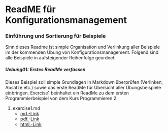 # ReadME für Konfigurationsmanagement
### Einführung und Sortierung für Beispiele

Sinn dieses Readme ist simple Organisation und Verlinkung aller Beispiele im der kommenden Übung von Konfigurationsmanagement.
Folgend sind alle Beispiele  in aufsteigender Reihenfolge geordnet: 

##### Uebung01: Erstes ReadMe verfassen
Dieses Beispiel soll simple Grundlagen in Markdown überprüfen (Verlinken, Absätze etc.) sowie das erste ReadMe für Übersicht aller Übungsbeispiele einbringen. Exercise1 beinhaltet ein ReadMe zu dem ersten Programmierbeispiel von dem Kurs Programmieren 2.

1. exercise1.md
   - [md.-Link](exercise1.md)
   - [pdf.-Link](exercise1.pdf)
   - [html.-Link](exercise1.html)